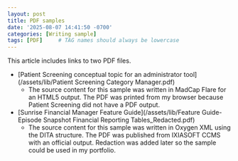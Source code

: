```yaml
---
layout: post
title: PDF samples
date: '2025-08-07 14:41:50 -0700'
categories: [Writing sample]
tags: [PDF]     # TAG names should always be lowercase
---
```

This article includes links to two PDF files. 
- [Patient Screening conceptual topic for an administrator tool](/assets/lib/Patient Screening Category Manager.pdf)
  - The source content for this sample was written in MadCap Flare for an HTML5 output. The PDF was printed from my browser because Patient Screening did not have a PDF output.
- [Sunrise Financial Manager Feature Guide](/assets/lib/Feature Guide-Episode Snapshot Financial Reporting Tables_Redacted.pdf)
  - The source content for this sample was written in Oxygen XML using the DITA structure. The PDF was published from IXIASOFT CCMS with an official output. Redaction was added later so the sample could be used in my portfolio.
